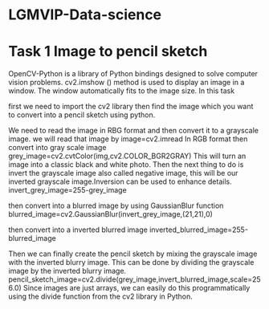 # LGMVIP-Data-science
# Task 1 Image to pencil sketch

OpenCV-Python is a library of Python bindings designed to solve computer vision problems. cv2.imshow () method is used to display an image in a window. The window automatically fits to the image size.
In this task

first we need to import the cv2 library then find the image which you want to convert into a pencil sketch using python.

We need to read the image in RBG format and then convert it to a grayscale image.
we will read that image by image=cv2.imread In RGB format
then convert into gray scale image 
grey_image=cv2.cvtColor(img,cv2.COLOR_BGR2GRAY)
This will turn an image into a classic black and white photo.
Then the next thing to do is invert the grayscale image also called negative image, this will be our inverted grayscale image.Inversion can be used to enhance details.
invert_grey_image=255-grey_image

then convert into a blurred image by using GaussianBlur function
blurred_image=cv2.GaussianBlur(invert_grey_image,(21,21),0)

then convert into a inverted blurred image
inverted_blurred_image=255-blurred_image

Then we can finally create the pencil sketch by mixing the grayscale image with the inverted blurry image.
This can be done by dividing the grayscale image by the inverted blurry image.
pencil_sketch_image=cv2.divide(grey_image,invert_blurred_image,scale=256.0)
Since images are just arrays, we can easily do this programmatically using the divide function from the cv2 library in Python.

